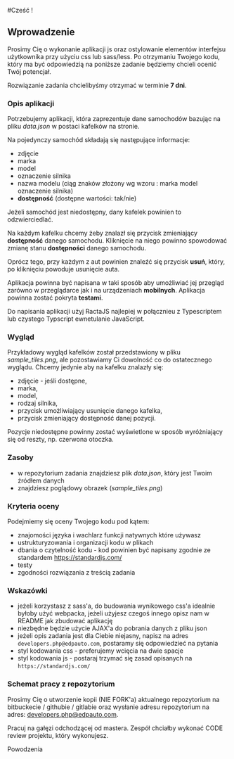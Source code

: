 #Cześć !

## Wprowadzenie

Prosimy Cię o wykonanie aplikacji js oraz ostylowanie elementów interfejsu użytkownika
przy użyciu css lub sass/less.
Po otrzymaniu Twojego kodu, który ma być odpowiedzią na poniższe zadanie będziemy chcieli ocenić Twój potencjał.

Rozwiązanie zadania chcielibyśmy otrzymać w terminie **7 dni**.

### Opis aplikacji

Potrzebujemy aplikacji, która zaprezentuje dane samochodów bazując na pliku _data.json_ w postaci kafelków na stronie.

Na pojedynczy samochód składają się następujące informacje:

- zdjęcie
- marka
- model
- oznaczenie silnika
- nazwa modelu (ciąg znaków złożony wg wzoru : marka model oznaczenie silnika)
- **dostępność** (dostępne wartości: tak/nie)

Jeżeli samochód jest niedostępny, dany kafelek powinien to odzwierciedlać.

Na każdym kafelku chcemy żeby znalazł się przycisk zmieniający **dostępność** danego samochodu.
Kliknięcie na niego powinno spowodować zmianę stanu **dostępności** danego samochodu.

Oprócz tego, przy każdym z aut powinien znaleźć się przycisk **usuń**,
który, po kliknięciu powoduje usunięcie auta.

Aplikacja powinna być napisana w taki sposób aby umożliwiać jej przegląd zarówno w przeglądarce jak i na urządzeniach **mobilnych**.
Aplikacja powinna zostać pokryta **testami**.

Do napisania aplikacji użyj RactaJS najlepiej w połącznieu z Typescriptem lub czystego Typscript ewnetulanie JavaScript.

### Wygląd

Przykładowy wygląd kafelków został przedstawiony w pliku _sample_tiles.png_, ale pozostawiamy Ci dowolność co do ostatecznego wyglądu.
Chcemy jedynie aby na kafelku znalazły się:

- zdjęcie - jeśli dostępne,
- marka,
- model,
- rodzaj silnika,
- przycisk umożliwiający usunięcie danego kafelka,
- przycisk zmieniający dostępność danej pozycji.

Pozycje niedostępne powinny zostać wyświetlone w sposób wyróżniający się od reszty, np. czerwona otoczka.

### Zasoby

- w repozytorium zadania znajdziesz plik _data.json_, który jest Twoim źródłem danych
- znajdziesz poglądowy obrazek (_sample_tiles.png_)

### Kryteria oceny

Podejmiemy się oceny Twojego kodu pod kątem:

- znajomości języka i wachlarz funkcji natywnych które używasz
- ustrukturyzowania i organizacji kodu w plikach
- dbania o czytelność kodu - kod powinien być napisany zgodnie ze standardem https://standardjs.com/
- testy
- zgodności rozwiązania z treścią zadania

### Wskazówki

- jeżeli korzystasz z sass'a, do budowania wynikowego css'a idealnie byłoby użyć webpacka,
  jeżeli użyjesz czegoś innego opisz nam w README jak zbudować aplikację
- niezbędne będzie użycie AJAX'a do pobrania danych z pliku json
- jeżeli opis zadania jest dla Ciebie niejasny, napisz na adres ``developers.php@edpauto.com``, postaramy
  się odpowiedzieć na pytania
- styl kodowania css - preferujemy wcięcia na dwie spacje
- styl kodowania js - postaraj trzymać się zasad opisanych na ``https://standardjs.com/``

### Schemat pracy z repozytorium

Prosimy Cię o utworzenie kopii (NIE FORK'a) aktualnego repozytorium na bitbuckecie / githubie / gitlabie oraz wysłanie adresu repozytorium na adres: developers.php@edpauto.com.

Pracuj na gałęzi odchodzącej od mastera. Zespół chciałby wykonać CODE review projektu, który wykonujesz.

Powodzenia
